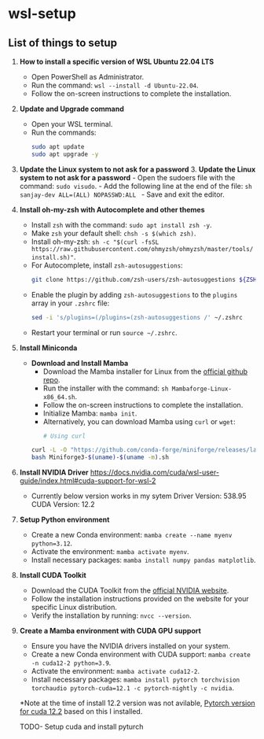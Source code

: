 # wsl-setup
 
## List of things to setup
1. **How to install a specific version of WSL Ubuntu 22.04 LTS**
    - Open PowerShell as Administrator.
    - Run the command: `wsl --install -d Ubuntu-22.04`.
    - Follow the on-screen instructions to complete the installation.

2. **Update and Upgrade command**
    - Open your WSL terminal.
    - Run the commands:
      ```sh
      sudo apt update
      sudo apt upgrade -y
      ```

3. **Update the Linux system to not ask for a password**
    3. **Update the Linux system to not ask for a password**
        - Open the sudoers file with the command: `sudo visudo`.
        - Add the following line at the end of the file:
          ```sh
          sanjay-dev ALL=(ALL) NOPASSWD:ALL
          ```
        - Save and exit the editor.

4. **Install oh-my-zsh with Autocomplete and other themes**
    - Install `zsh` with the command: `sudo apt install zsh -y`.
    - Make `zsh` your default shell: `chsh -s $(which zsh)`.
    - Install oh-my-zsh: `sh -c "$(curl -fsSL https://raw.githubusercontent.com/ohmyzsh/ohmyzsh/master/tools/install.sh)"`.
    - For Autocomplete, install `zsh-autosuggestions`:
      ```sh
      git clone https://github.com/zsh-users/zsh-autosuggestions ${ZSH_CUSTOM:-~/.oh-my-zsh/custom}/plugins/zsh-autosuggestions
      ```
    - Enable the plugin by adding `zsh-autosuggestions` to the `plugins` array in your `.zshrc` file:
      ```sh
      sed -i 's/plugins=(/plugins=(zsh-autosuggestions /' ~/.zshrc
      ```
    - Restart your terminal or run `source ~/.zshrc`.

5. **Install Miniconda**

    - **Download and Install Mamba**
        - Download the Mamba installer for Linux from the [official github repo](https://github.com/conda-forge/miniforge).
        - Run the installer with the command: `sh Mambaforge-Linux-x86_64.sh`.
        - Follow the on-screen instructions to complete the installation.
        - Initialize Mamba: `mamba init`.
        - Alternatively, you can download Mamba using `curl` or `wget`:
            ```sh
            # Using curl
        ```sh
        curl -L -O "https://github.com/conda-forge/miniforge/releases/latest/download/Miniforge3-$(uname)-$(uname -m).sh"
        bash Miniforge3-$(uname)-$(uname -m).sh
        ```
5. **Install NVIDIA Driver**
     https://docs.nvidia.com/cuda/wsl-user-guide/index.html#cuda-support-for-wsl-2
     - Currently below version works in my sytem
        Driver Version: 538.95       
        CUDA Version: 12.2   

6. **Setup Python environment**
    - Create a new Conda environment: `mamba create --name myenv python=3.12`.
    - Activate the environment: `mamba activate myenv`.
    - Install necessary packages: `mamba install numpy pandas matplotlib`.

7. **Install CUDA Toolkit**
    - Download the CUDA Toolkit from the [official NVIDIA website](https://developer.nvidia.com/cuda-downloads).
    - Follow the installation instructions provided on the website for your specific Linux distribution.
    - Verify the installation by running: `nvcc --version`.

7. **Create a Mamba environment with CUDA GPU support**
    - Ensure you have the NVIDIA drivers installed on your system.
    - Create a new Conda environment with CUDA support: `mamba create -n cuda12-2 python=3.9`.
    - Activate the environment: `mamba activate cuda12-2`.
    - Install necessary packages: `mamba install pytorch torchvision torchaudio pytorch-cuda=12.1 -c pytorch-nightly -c nvidia`.
    
    *Note at the time of install 12.2 version was not avilable, [Pytorch version for cuda 12.2](https://stackoverflow.com/questions/76678846/pytorch-version-for-cuda-12-2) based on this I installed.

    TODO- Setup cuda and install pyturch